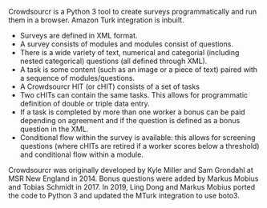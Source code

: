 Crowdsourcr is a Python 3 tool to create surveys programmatically and run them in a browser. Amazon Turk integration is inbuilt.

- Surveys are defined in XML format.
- A survey consists of modules and modules consist of questions.
- There is a wide variety of text, numerical and categorial (including nested categorical) questions (all defined through XML).
- A task is some content (such as an image or a piece of text) paired with a sequence of modules/questions.
- A Crowdsourcr HIT (or cHIT) consists of a set of tasks 
- Two cHITs can contain the same tasks. This allows for programmatic definition of double or triple data entry.
- If a task is completed by more than one worker a bonus can be paid depending on agreement and if the question is defined as a bonus question in the XML.
- Conditional flow within the survey is available: this allows for screening questions (where cHITs are retired if a worker scores below a threshold) and conditional flow within a module.

Crowdsourcr was originally developed by Kyle Miller and Sam Grondahl at MSR New England in 2014. Bonus questions were added by Markus Mobius and Tobias Schmidt in 2017. In 2019, Ling Dong and Markus Mobius ported the code to Python 3 and updated the MTurk integration to use boto3.
